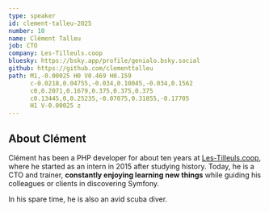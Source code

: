 ```yaml
---
type: speaker
id: clement-talleu-2025
number: 10
name: Clément Talleu
job: CTO
company: Les-Tilleuls.coop
bluesky: https://bsky.app/profile/genialo.bsky.social
github: https://github.com/clementtalleu
path: M1,-0.00025 H0 V0.469 H0.159
      c-0.0218,0.04755,-0.034,0.10045,-0.034,0.1562
      c0,0.2071,0.1679,0.375,0.375,0.375
      c0.13445,0,0.25235,-0.07075,0.31855,-0.17705
      H1 V-0.00025 z
---
```


## About Clément

Clément has been a PHP developer for about ten years at [Les-Tilleuls.coop](https://les-tilleuls.coop/en), where he started as an intern in 2015 after studying history. Today, he is a CTO and trainer, **constantly enjoying learning new things** while guiding his colleagues or clients in discovering Symfony.

In his spare time, he is also an avid scuba diver.
